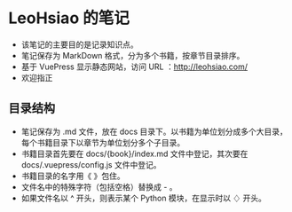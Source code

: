 # LeoHsiao 的笔记

- 该笔记的主要目的是记录知识点。
- 笔记保存为 MarkDown 格式，分为多个书籍，按章节目录排序。
- 基于 VuePress 显示静态网站，访问 URL ：<http://leohsiao.com/>
- 欢迎指正

## 目录结构

- 笔记保存为 .md 文件，放在 docs 目录下。以书籍为单位划分成多个大目录，每个书籍目录下以章节为单位划分多个子目录。
- 书籍目录首先要在 docs/{book}/index.md 文件中登记，其次要在 docs/.vuepress/config.js 文件中登记。
- 书籍目录的名字用《 》包住。
- 文件名中的特殊字符（包括空格）替换成 - 。
- 如果文件名以 ^ 开头，则表示某个 Python 模块，在显示时以 ♢ 开头。

